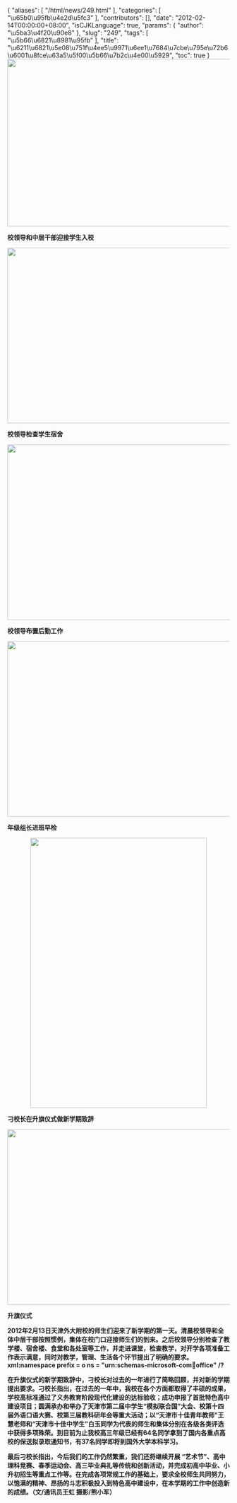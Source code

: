 {
    "aliases": [
        "/html/news/249.html"
    ],
    "categories": [
        "\u65b0\u95fb\u4e2d\u5fc3"
    ],
    "contributors": [],
    "date": "2012-02-14T00:00:00+08:00",
    "isCJKLanguage": true,
    "params": {
        "author": "\u5ba3\u4f20\u90e8"
    },
    "slug": "249",
    "tags": [
        "\u5b66\u6821\u8981\u95fb"
    ],
    "title": "\u6211\u6821\u5e08\u751f\u4ee5\u9971\u6ee1\u7684\u7cbe\u795e\u72b6\u6001\u8fce\u63a5\u5f00\u5b66\u7b2c\u4e00\u5929",
    "toc": true
}
**<img
    src="https://cdn.tfls.online/mirror/full/4ee35edfa2a1bdd97aa36d5eecf0c0c43a3914dc.jpg"
    style="display:block;margin-left:auto;margin-right:auto;"
    decoding="async"
    fetchpriority="auto"
    loading="lazy"
    height="379"
    width="600"
/>**

**校领导和中层干部迎接学生入校**

**<img
    src="https://cdn.tfls.online/mirror/full/0f3250924332ce174c01c127e0099243b96a453c.jpg"
    style="display:block;margin-left:auto;margin-right:auto;"
    decoding="async"
    fetchpriority="auto"
    loading="lazy"
    height="397"
    width="600"
/>**

**校领导检查学生宿舍**

**<img
    src="https://cdn.tfls.online/mirror/full/264af468656c612ceacd8affe70db2e1d99a218e.jpg"
    style="display:block;margin-left:auto;margin-right:auto;"
    decoding="async"
    fetchpriority="auto"
    loading="lazy"
    height="397"
    width="600"
/>**

**校领导布置后勤工作**

**<img
    src="https://cdn.tfls.online/mirror/full/94da11f0814db3e1b2cbccec9d92bb8e20a787e7.jpg"
    style="display:block;margin-left:auto;margin-right:auto;"
    decoding="async"
    fetchpriority="auto"
    loading="lazy"
    height="397"
    width="600"
/>**

**年级组长进班早检**

**<img
    src="https://cdn.tfls.online/mirror/full/636fc29e718a9d40284efa9806bc45296aea3d65.jpg"
    style="display:block;margin-left:auto;margin-right:auto;"
    decoding="async"
    fetchpriority="auto"
    loading="lazy"
    height="611"
    width="400"
/>**

**刁校长在升旗仪式做新学期致辞**

**<img
    src="https://cdn.tfls.online/mirror/full/12bccf00408db4dae6300f4f9923d25520d52ad0.jpg"
    style="display:block;margin-left:auto;margin-right:auto;"
    decoding="async"
    fetchpriority="auto"
    loading="lazy"
    height="397"
    width="600"
/>**

**升旗仪式**

**2012年2月13日天津外大附校的师生们迎来了新学期的第一天。清晨校领导和全体中层干部按照惯例，集体在校门口迎接师生们的到来。之后校领导分别检查了教学楼、宿舍楼、食堂和各处室等工作，并走进课堂，检查教学，对开学各项准备工作表示满意，同时对教学，管理、生活各个环节提出了明确的要求。xml:namespace prefix = o ns = "urn:schemas-microsoft-com:office:office" /?**

**在升旗仪式的新学期致辞中，刁校长对过去的一年进行了简略回顾，并对新的学期提出要求。刁校长指出，在过去的一年中，我校在各个方面都取得了丰硕的成果，学校高标准通过了义务教育阶段现代化建设的达标验收；成功申报了首批特色高中建设项目；圆满承办和举办了天津市第二届中学生“模拟联合国”大会、校第十四届外语口语大赛、校第三届教科研年会等重大活动；以“天津市十佳青年教师”王慧老师和“天津市十佳中学生”白玉同学为代表的师生和集体分别在各级各类评选中获得多项殊荣。到目前为止我校高三年级已经有64名同学拿到了国内各重点高校的保送拟录取通知书，有37名同学即将到国外大学本科学习。**

**最后刁校长指出，今后我们的工作仍然繁重，我们还将继续开展 “艺术节”、高中理科竞赛、春季运动会、高三毕业典礼等传统和创新活动，并完成初高中毕业、小升初招生等重点工作等。在完成各项常规工作的基础上，要求全校师生共同努力，以饱满的精神、昂扬的斗志积极投入到特色高中建设中，在本学期的工作中创造新的成绩。（文/通讯员王虹 摄影/熊小军）**

